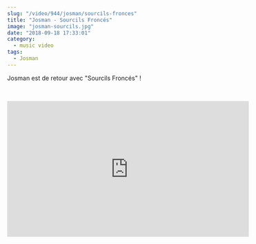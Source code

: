```yaml
--- 
slug: "/video/944/josman/sourcils-fronces"
title: "Josman - Sourcils Froncés"
image: "josman-sourcils.jpg"
date: "2018-09-18 17:33:01"
category:
  - music video
tags:
  - Josman
---
```

<p>Josman est de retour avec "Sourcils Froncés" !</p><br/><p><iframe width="560" height="315" src="https://www.youtube.com/embed/d-L4dmckXYM" frameborder="0" allow="autoplay; encrypted-media" allowfullscreen></iframe></p>